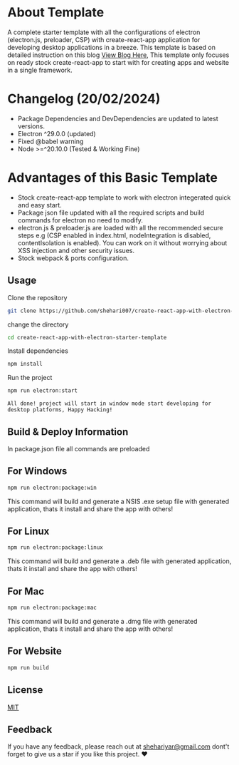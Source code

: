 # About Template

A complete starter template with all the configurations of electron (electron.js, preloader, CSP) with create-react-app application for developing desktop applications in a breeze.
This template is based on detailed instruction on this blog <a href="https://mmazzarolo.com/blog/2021-08-12-building-an-electron-application-using-create-react-app/">View Blog Here</a>, This template only focuses on ready stock create-react-app to start with for creating apps and website in a single framework.

# Changelog (20/02/2024)

- Package Dependencies and DevDependencies are updated to latest versions.
- Electron ^29.0.0 (updated)
- Fixed @babel warning
- Node >=^20.10.0 (Tested & Working Fine)

# Advantages of this Basic Template
 
- Stock create-react-app template to work with electron integerated quick and easy start.
- Package json file updated with all the required scripts and build commands for electron no need to modify.
- electron.js & preloader.js are loaded with all the recommended secure steps e.g (CSP enabled in index.html, nodeIntegration is disabled, contentIsolation is enabled). You can work on it without worrying about XSS injection and other security issues.
- Stock webpack & ports configuration.

## Usage

Clone the repository

```bash
git clone https://github.com/shehari007/create-react-app-with-electron-starter-template.git
```
change the directory

```bash
cd create-react-app-with-electron-starter-template
```

Install dependencies

```bash
npm install
```

Run the project

```bash
npm run electron:start
```
`All done! project will start in window mode start developing for desktop platforms, Happy Hacking!`

## Build & Deploy Information

In package.json file all commands are preloaded

## For Windows

```bash
npm run electron:package:win
```

This command will build and generate a NSIS .exe setup file with generated application, thats it install and share the app with others!

## For Linux

```bash
npm run electron:package:linux
```
This command will build and generate a .deb file with generated application, thats it install and share the app with others!

## For Mac

```bash
npm run electron:package:mac
```
This command will build and generate a .dmg file with generated application, thats it install and share the app with others!

## For Website

```bash
npm run build
```


## License

[MIT](https://choosealicense.com/licenses/mit/)


## Feedback

If you have any feedback, please reach out at shehariyar@gmail.com
dont't forget to give us a star if you like this project. ❤️
